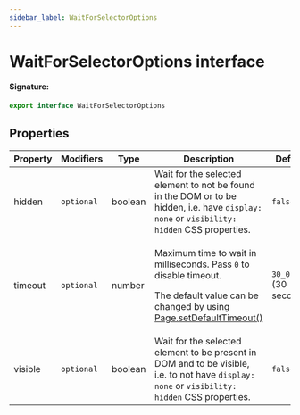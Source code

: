 ```yaml
---
sidebar_label: WaitForSelectorOptions
---
```


# WaitForSelectorOptions interface

#### Signature:

```typescript
export interface WaitForSelectorOptions
```

## Properties

| Property | Modifiers             | Type    | Description                                                                                                                                                                                            | Default                          |
| -------- | --------------------- | ------- | ------------------------------------------------------------------------------------------------------------------------------------------------------------------------------------------------------ | -------------------------------- |
| hidden   | <code>optional</code> | boolean | Wait for the selected element to not be found in the DOM or to be hidden, i.e. have <code>display: none</code> or <code>visibility: hidden</code> CSS properties.                                      | <code>false</code>               |
| timeout  | <code>optional</code> | number  | <p>Maximum time to wait in milliseconds. Pass <code>0</code> to disable timeout.</p><p>The default value can be changed by using [Page.setDefaultTimeout()](./puppeteer.page.setdefaulttimeout.md)</p> | <code>30_000</code> (30 seconds) |
| visible  | <code>optional</code> | boolean | Wait for the selected element to be present in DOM and to be visible, i.e. to not have <code>display: none</code> or <code>visibility: hidden</code> CSS properties.                                   | <code>false</code>               |
